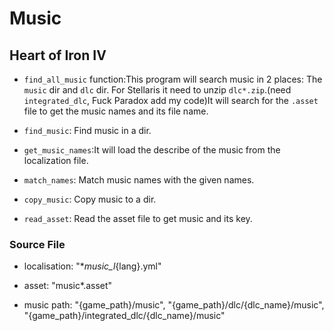 # Music

## Heart of Iron IV

- `find_all_music` function:This program will search music in 2 places: The `music` dir and `dlc` dir. For Stellaris it need to unzip `dlc*.zip`.(need `integrated_dlc`, Fuck Paradox add my code)It will search for the `.asset` file to get the music names and its file name.

- `find_music`: Find music in a dir.

- `get_music_names`:It will load the describe of the music from the localization file.

- `match_names`: Match music names with the given names.

- `copy_music`: Copy music to a dir.

- `read_asset`: Read the asset file to get music and its key.

### Source File

- localisation: "*_music_l_{lang}.yml"

- asset: "music*.asset"

- music path: "{game_path}/music", "{game_path}/dlc/{dlc_name}/music", "{game_path}/integrated_dlc/{dlc_name}/music"
